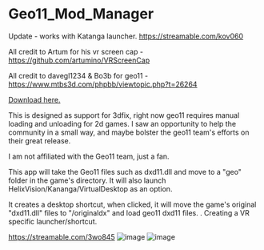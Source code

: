 # Geo11_Mod_Manager 

Update -  works with Katanga launcher. https://streamable.com/kov060

All credit to Artum for his vr screen cap - https://github.com/artumino/VRScreenCap 

All credit to  davegl1234 & Bo3b for geo11 - https://www.mtbs3d.com/phpbb/viewtopic.php?t=26264

[Download here.](https://github.com/samfisherirl/Geo11_Mod_Manager/releases) 

This is designed as support for 3dfix, right now geo11 requires manual loading and unloading for 2d games. I saw an opportunity to help the community in a small way, and maybe bolster the geo11 team's efforts on their great release.

I am not affiliated with the Geo11 team, just a fan.

This app will take the Geo11 files such as dxd11.dll and move to a "geo" folder in the game's directory. It will also launch HelixVision/Kananga/VirtualDesktop as an option. 

It creates a desktop shortcut, when clicked, it will move the game's original "dxd11.dll" files to "/originaldx" and load geo11 dxd11 files. . Creating a VR specific launcher/shortcut.

https://streamable.com/3wo845
![image](https://user-images.githubusercontent.com/98753696/183057544-76999dab-5ea4-4e50-8810-076f0c6471ea.png)
![image](https://user-images.githubusercontent.com/98753696/180579200-d9114398-d552-459c-923c-b9315ecf7a17.png)
